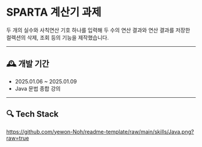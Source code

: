 # SPARTA 계산기 과제
두 개의 실수와 사칙연산 기호 하나를 입력해 두 수의 연산 결과와 연산 결과를 저장한 컬렉션의 삭제, 조회 등의 기능을 제작했습니다.

---

## 🕰 개발 기간
- 2025.01.06 ~ 2025.01.09
- Java 문법 종합 강의

---

## 🔍 Tech Stack
https://github.com/yewon-Noh/readme-template/raw/main/skills/Java.png?raw=true
